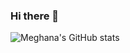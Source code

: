 ### Hi there 👋

![Meghana's GitHub stats](https://github-readme-stats.vercel.app/api?username=Meghan1202&show_icons=true&theme=radical&hide=stars,contribs)
